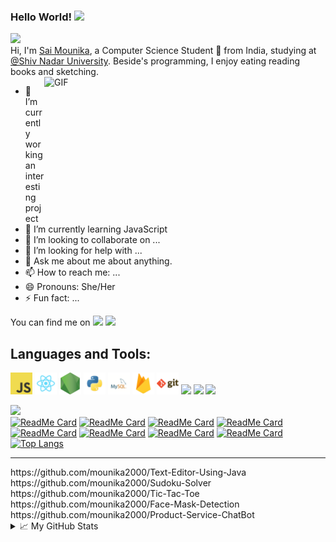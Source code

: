 
 ### Hello World!  <img src="https://github.com/sciencepal/sciencepal/blob/master/assets/Hi.gif" width="29px">
 ![](https://visitor-badge.glitch.me/badge?page_id=mounika2000.mounika2000)
 <br>
Hi, I'm [Sai Mounika](https://blog), a Computer Science Student 🚀 from India, studying at [@Shiv Nadar University](https://snu.edu.in/). Beside's programming, I enjoy eating reading books and sketching.
<br>
<img align="right" alt="GIF" src="https://media.giphy.com/media/L1R1tvI9svkIWwpVYr/giphy.gif?raw=true" width="450" height="220" /> 

- 🔭 I’m currently working an interesting project
- 🌱 I’m currently learning JavaScript 
- 👯 I’m looking to collaborate on ...
- 🤔 I’m looking for help with ...
- 💬 Ask me about me about anything.
- 📫 How to reach me: ...
- 😄 Pronouns: She/Her
- ⚡ Fun fact: ...

You can find me on
[<img src="https://img.icons8.com/color/48/000000/linkedin.png" width="3.5%"/>](https://www.linkedin.com/in/peteti-sai-mounika-b2312b189/) 
<a href="mailto:peteti.mouni@gmail.com"> <img src="https://img.icons8.com/fluent/48/000000/gmail.png" width="3.5%"/> </a>

**Languages and Tools:**  
---
<code><img height="35" src="https://raw.githubusercontent.com/github/explore/80688e429a7d4ef2fca1e82350fe8e3517d3494d/topics/javascript/javascript.png"></code>
<code><img height="35" src="https://raw.githubusercontent.com/github/explore/80688e429a7d4ef2fca1e82350fe8e3517d3494d/topics/react/react.png"></code>
<code><img height="35" src="https://raw.githubusercontent.com/github/explore/80688e429a7d4ef2fca1e82350fe8e3517d3494d/topics/nodejs/nodejs.png"></code>
<code><img height="35" src="https://raw.githubusercontent.com/github/explore/80688e429a7d4ef2fca1e82350fe8e3517d3494d/topics/python/python.png"></code>
<code><img height="35" src="https://raw.githubusercontent.com/github/explore/80688e429a7d4ef2fca1e82350fe8e3517d3494d/topics/mysql/mysql.png"></code>
<code><img height="35" src="https://raw.githubusercontent.com/github/explore/80688e429a7d4ef2fca1e82350fe8e3517d3494d/topics/firebase/firebase.png"></code>
<code><img height="35" src="https://raw.githubusercontent.com/github/explore/80688e429a7d4ef2fca1e82350fe8e3517d3494d/topics/git/git.png"></code>
<code><img height="35" src="https://sdtimes.com/wp-content/uploads/2019/03/jW4dnFtA_400x400.jpg"></code>
<code><img height="35" src="https://upload.wikimedia.org/wikipedia/commons/thumb/8/80/HTML5_logo_resized.svg/1200px-HTML5_logo_resized.svg.png"></code>
<code><img height="35" src="https://upload.wikimedia.org/wikipedia/commons/thumb/3/3d/CSS.3.svg/730px-CSS.3.svg.png"></code>



![](https://img.shields.io/badge/<WORD_ON_LEFT>-<WORD_ON_RIGHT>-informational?style=flat&logo=<LOGO_NAME>&logoColor=white&color=2bbc8a)
<br>
[![ReadMe Card](https://github-readme-stats.vercel.app/api/pin/?username=mounika2000&repo=Hypothesis-Testing_Textual-Entailment&theme=dark)](https://github.com/mounika/Hypothesis-Testing_Textual-Entailment)
[![ReadMe Card](https://github-readme-stats.vercel.app/api/pin/?username=mounika2000&repo=Local_MarketPlace-React-JS&theme=dark)](https://github.com/mounika/Hypothesis-Testing_Textual-Entailment)
[![ReadMe Card](https://github-readme-stats.vercel.app/api/pin/?username=mounika2000&repo=AUTOMATIC-CLASSIFICATION-AND-CATEGORIZATION-FOR-E-MAILS&theme=dark)](https://github.com/mounika2000/AUTOMATIC-CLASSIFICATION-AND-CATEGORIZATION-FOR-E-MAILS)
[![ReadMe Card](https://github-readme-stats.vercel.app/api/pin/?username=mounika2000&repo=Local_MarketPlace-React-JS&theme=dark)](https://github.com/mounika/Hypothesis-Testing_Textual-Entailment)
[![ReadMe Card](https://github-readme-stats.vercel.app/api/pin/?username=mounika2000&repo=Local_MarketPlace-React-JS&theme=dark)](https://github.com/mounika/Hypothesis-Testing_Textual-Entailment)
[![ReadMe Card](https://github-readme-stats.vercel.app/api/pin/?username=mounika2000&repo=Local_MarketPlace-React-JS&theme=dark)](https://github.com/mounika/Hypothesis-Testing_Textual-Entailment)
[![ReadMe Card](https://github-readme-stats.vercel.app/api/pin/?username=mounika2000&repo=Local_MarketPlace-React-JS&theme=dark)](https://github.com/mounika/Hypothesis-Testing_Textual-Entailment)
[![ReadMe Card](https://github-readme-stats.vercel.app/api/pin/?username=mounika2000&repo=Local_MarketPlace-React-JS&theme=dark)](https://github.com/mounika/Hypothesis-Testing_Textual-Entailment)
[![Top Langs](https://github-readme-stats.vercel.app/api/top-langs/?username=mounika2000&layout=compact&theme=dark)](https://github.com/mounika2000/Hypothesis-Testing_Textual-Entailment)
<hr>
https://github.com/mounika2000/Text-Editor-Using-Java
https://github.com/mounika2000/Sudoku-Solver
https://github.com/mounika2000/Tic-Tac-Toe
https://github.com/mounika2000/Face-Mask-Detection
https://github.com/mounika2000/Product-Service-ChatBot

<details>
<summary>📈 My GitHub Stats</summary>

<p align="center"> <img src="https://github-readme-stats.vercel.app/api?username=mounika2000&show_icons=truee&theme=gotham" alt="mounika2000" />

</details>

<!-- Actual text -->


<!--
**mounika2000/mounika2000** is a ✨ _special_ ✨ repository because its `README.md` (this file) appears on your GitHub profile.

Here are some ideas to get you started:


-->


